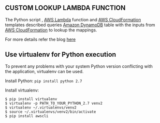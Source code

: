 ## CUSTOM LOOKUP LAMBDA FUNCTION


The Python script , [AWS Lambda](https://aws.amazon.com/lambda/) function and [AWS CloudFormation](https://aws.amazon.com/cloudformation/) templates
described queries [Amazon DynamoDB](https://aws.amazon.com/dynamodb/) table with
the inputs from [AWS CloudFormation](https://aws.amazon.com/cloudformation/)
to lookup the mappings.

For more details refer the blog [here](https://aws.amazon.com/blogs/devops/custom-lookup-using-aws-lambda-and-amazon-dynamodb/)

## Use virtualenv for Python execution

To prevent any problems with your system Python version conflicting with the application, virtualenv can be used.

Install Python:
    `pip install python 2.7`

Install virtualenv:

    $ pip install virtualenv
    $ virtualenv -p PATH_TO_YOUR_PYTHON_2.7 venv2
    $ virtualenv ~/.virtualenvs/venv2
    $ source ~/.virtualenvs/venv2/bin/activate
    $ pip install awscli